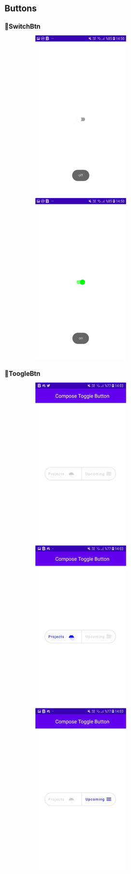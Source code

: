 # Buttons

## 💫SwitchBtn
<p align="center">
  <img src="images/ss1.jpg" width="300" />
  <img src="images/ss2.jpg" width="300" />
</p>

## 💫ToogleBtn
<p align="center">
  <img src="images/ts1.jpg" width="300" />
  <img src="images/ts2.jpg" width="300" />
  <img src="images/ts3.jpg" width="300" />
</p>
